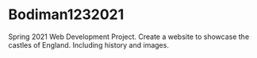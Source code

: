 # Bodiman1232021
Spring 2021 Web Development Project. Create a website to showcase the castles of England. Including history and images.
